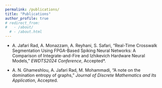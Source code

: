 ```yaml
---
permalink: /publications/
title: "Publications"
author_profile: true
# redirect_from: 
#   - /about/
  # - /about.html
---
```


- A. Jafari Rad, A. Monazzam, A. Reyhani, S. Safari, “Real-Time Crosswalk Segmentation Using FPGA-Based Spiking Neural Networks: A Comparison of Integrate-and-Fire and Izhikevich Hardware Neural Models,” *EWDTS2024 Conference*, Accepted*.  

- A. N. Ghameshlou, A. Jafari Rad, M. Mohammadi, “A note on the domination entropy of graphs,” *Journal of Discrete Mathematics and Its Application*, Accepted.  


